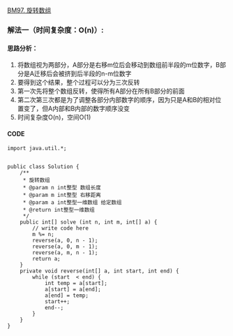 [BM97. 旋转数组](https://www.nowcoder.com/practice/e19927a8fd5d477794dac67096862042?tpId=295&tags=&title=&difficulty=0&judgeStatus=0&rp=0&sourceUrl=%2Fexam%2Foj%3Fpage%3D1%26tab%3D%25E7%25AE%2597%25E6%25B3%2595%25E7%25AF%2587%26topicId%3D295)
### 解法一（时间复杂度：O(n)）:
#### 思路分析：
1. 将数组视为两部分，A部分是右移m位后会移动到数组前半段的m位数字，B部分是A迁移后会被挤到后半段的n-m位数字
2. 要得到这个结果，整个过程可以分为三次反转
3. 第一次先将整个数组反转，使得所有A部分在所有B部分的前面
4. 第二次第三次都是为了调整各部分内部数字的顺序，因为只是A和B的相对位置变了，但A内部和B内部的数字顺序没变
5. 时间复杂度O(n)，空间O(1)
#### CODE
```
import java.util.*;


public class Solution {
    /**
     * 旋转数组
     * @param n int整型 数组长度
     * @param m int整型 右移距离
     * @param a int整型一维数组 给定数组
     * @return int整型一维数组
     */
    public int[] solve (int n, int m, int[] a) {
        // write code here
        m %= n;
        reverse(a, 0, n - 1);
        reverse(a, 0, m - 1);
        reverse(a, m, n - 1);
        return a;
    }
    private void reverse(int[] a, int start, int end) {
        while (start  < end) {
            int temp = a[start];
            a[start] = a[end];
            a[end] = temp;
            start++;
            end--;
        }
    }
}
```
